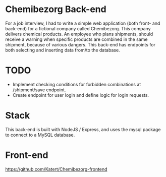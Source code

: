 # Chemibezorg Back-end
For a job interview, I had to write a simple web application (both front- and back-end) for a fictional company called Chemibezorg.
This company delivers chemical products. An employee who plans shipments, should receive a warning when specific products are combined in the same shipment, 
because of various dangers.
This back-end has endpoints for both selecting and inserting data from/to the database.

# TODO

- Implement checking conditions for forbidden combinations at /shipment/save endpoint.
- Create endpoint for user login and define logic for login requests.

# Stack
This back-end is built with NodeJS / Express, and uses the mysql package to connect to a MySQL database.

# Front-end
https://github.com/Katert/Chemibezorg-frontend
